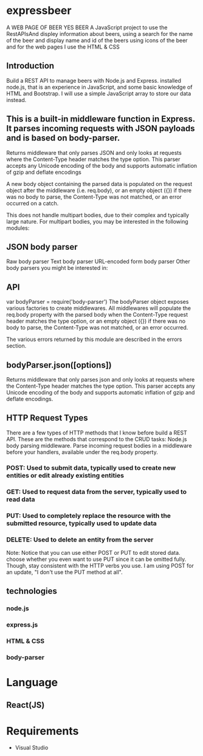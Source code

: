 # expressbeer
A WEB PAGE OF BEER YES BEER 
A JavaScript project to use the RestAPIsAnd displey information about beers, using a search for the name of the beer and display name and id of the beers
using icons of the beer and for the web pages I use the HTML & CSS


## Introduction
 Build a REST API to manage beers with Node.js and Express. installed node.js, that is an experience in JavaScript, and some basic knowledge of HTML and Bootstrap.
 I will use a simple JavaScript array to store our data instead.
 
 ## This is a built-in middleware function in Express. It parses incoming requests with JSON payloads and is based on body-parser.

Returns middleware that only parses JSON and only looks at requests where the Content-Type header matches the type option. This parser accepts any Unicode encoding of the body and supports automatic inflation of gzip and deflate encodings

A new body object containing the parsed data is populated on the request object after the middleware (i.e. req.body), or an empty object ({}) if there was no body to parse, the Content-Type was not matched, or an error occurred on a catch.

This does not handle multipart bodies, due to their complex and typically large nature. For multipart bodies, you may be interested in the following modules:

## JSON body parser
Raw body parser
Text body parser
URL-encoded form body parser
Other body parsers you might be interested in:

## API
var bodyParser = require('body-parser')
The bodyParser object exposes various factories to create middlewares. All middlewares will populate the req.body property with the parsed body when the Content-Type request header matches the type option, or an empty object ({}) if there was no body to parse, the Content-Type was not matched, or an error occurred.

The various errors returned by this module are described in the errors section.

## bodyParser.json([options])
Returns middleware that only parses json and only looks at requests where the Content-Type header matches the type option. This parser accepts any Unicode encoding of the body and supports automatic inflation of gzip and deflate encodings.

## HTTP Request Types
There are a few types of HTTP methods that I know before build a REST API. These are the methods that correspond to the CRUD tasks:
Node.js body parsing middleware.
Parse incoming request bodies in a middleware before your handlers, available under the req.body property.

### POST: Used to submit data, typically used to create new entities or edit already existing entities
### GET: Used to request data from the server, typically used to read data
### PUT: Used to completely replace the resource with the submitted resource, typically used to update data
### DELETE: Used to delete an entity from the server

Note: Notice that you can use either POST or PUT to edit stored data. choose whether you even want to use PUT since it can be omitted fully. Though, stay consistent with the HTTP verbs you use. I am  using POST for an update, "I don't use the PUT method at all".

## technologies 
### node.js 
### express.js
### HTML & CSS
### body-parser

# Language 
## React(JS)

# Requirements
* Visual Studio




